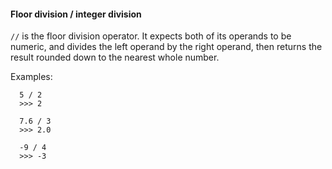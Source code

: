 #### Floor division / integer division

`//` is the floor division operator. It expects both of its operands to be
numeric, and divides the left operand by the right operand, then returns the
result rounded down to the nearest whole number.

Examples:
```
  5 / 2
  >>> 2
  
  7.6 / 3
  >>> 2.0
  
  -9 / 4
  >>> -3
```
